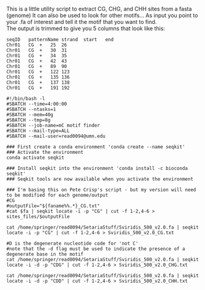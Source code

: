 This is a little utility script to extract CG, CHG, and CHH sites from a fasta (genome)
It can also be used to look for other motifs...
As input you point to your .fa of interest and tell it the motif that you want to find.  
The output is trimmed to give you 5 columns that look like this:

````
seqID	patternName	strand	start	end
Chr01	CG	+	25	26
Chr01	CG	+	30	31
Chr01	CG	+	34	35
Chr01	CG	+	42	43
Chr01	CG	+	89	90
Chr01	CG	+	122	123
Chr01	CG	+	135	136
Chr01	CG	+	137	138
Chr01	CG	+	191	192
````

````
#!/bin/bash -l
#SBATCH --time=4:00:00
#SBATCH --ntasks=1
#SBATCH --mem=40g
#SBATCH --tmp=8g
#SBATCH --job-name=mC motif finder
#SBATCH --mail-type=ALL
#SBATCH --mail-user=read0094@umn.edu

### First create a conda environment 'conda create --name seqkit'
### Activate the environment 
conda activate seqkit

### Install seqkit into the environment 'conda install -c bioconda seqkit'
### Seqkit tools are now available when you activate the environment

### I'm basing this on Pete Crisp's script - but my version will need to be modified for each genome/output
#CG
#outputFile="${faname%%.*}_CG.txt"
#cat $fa | seqkit locate -i -p "CG" | cut -f 1-2,4-6 > sites_files/$outputFile

cat /home/springer/read0094/SetariaStuff/Sviridis_500_v2.0.fa | seqkit locate -i -p "CG" | cut -f 1-2,4-6 > Sviridis_500_v2.0_CG.txt

#D is the degenerate nucleotide code for 'not C'
#note that the -d flag must be used to indicate the presence of a degenerate base in the motif
cat /home/springer/read0094/SetariaStuff/Sviridis_500_v2.0.fa | seqkit locate -i -d -p "CDG" | cut -f 1-2,4-6 > Sviridis_500_v2.0_CHG.txt

cat /home/springer/read0094/SetariaStuff/Sviridis_500_v2.0.fa | seqkit locate -i -d -p "CDD" | cut -f 1-2,4-6 > Sviridis_500_v2.0_CHH.txt

````
